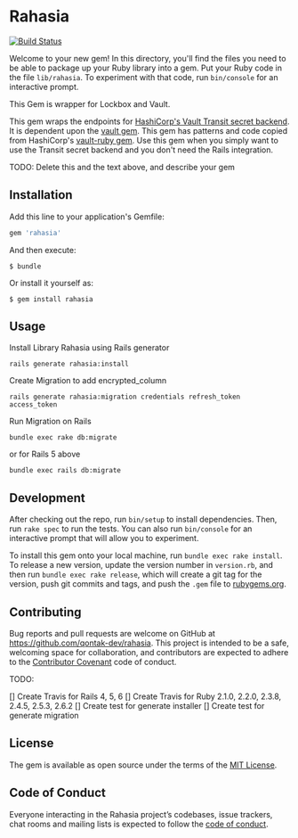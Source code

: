 # Rahasia

[![Build Status](https://travis-ci.org/qontak-dev/rahasia.svg?branch=master)](https://travis-ci.org/qontak-dev/rahasia)

Welcome to your new gem! In this directory, you'll find the files you need to be able to package up your Ruby library into a gem. Put your Ruby code in the file `lib/rahasia`. To experiment with that code, run `bin/console` for an interactive prompt.

This Gem is wrapper for Lockbox and Vault.

This gem wraps the endpoints for [HashiCorp's Vault Transit secret backend](https://www.vaultproject.io/docs/secrets/transit/). It is dependent upon the [vault gem](https://github.com/hashicorp/vault-ruby). This gem has patterns and code copied from HashiCorp's [vault-ruby gem](https://github.com/hashicorp/vault-rails). Use this gem when you simply want to use the Transit secret backend and you don't need the Rails integration.

TODO: Delete this and the text above, and describe your gem

## Installation

Add this line to your application's Gemfile:

```ruby
gem 'rahasia'
```

And then execute:

    $ bundle

Or install it yourself as:

    $ gem install rahasia

## Usage

Install Library Rahasia using Rails generator

```
rails generate rahasia:install
```

Create Migration to add encrypted_column

```
rails generate rahasia:migration credentials refresh_token access_token
```

Run Migration on Rails

```
bundle exec rake db:migrate
```

or for Rails 5 above

```
bundle exec rails db:migrate
```

## Development

After checking out the repo, run `bin/setup` to install dependencies. Then, run `rake spec` to run the tests. You can also run `bin/console` for an interactive prompt that will allow you to experiment.

To install this gem onto your local machine, run `bundle exec rake install`. To release a new version, update the version number in `version.rb`, and then run `bundle exec rake release`, which will create a git tag for the version, push git commits and tags, and push the `.gem` file to [rubygems.org](https://rubygems.org).

## Contributing

Bug reports and pull requests are welcome on GitHub at https://github.com/qontak-dev/rahasia. This project is intended to be a safe, welcoming space for collaboration, and contributors are expected to adhere to the [Contributor Covenant](http://contributor-covenant.org) code of conduct.

TODO:

[] Create Travis for Rails 4, 5, 6
[] Create Travis for Ruby 2.1.0, 2.2.0, 2.3.8, 2.4.5, 2.5.3, 2.6.2
[] Create test for generate installer
[] Create test for generate migration

## License

The gem is available as open source under the terms of the [MIT License](https://opensource.org/licenses/MIT).

## Code of Conduct

Everyone interacting in the Rahasia project’s codebases, issue trackers, chat rooms and mailing lists is expected to follow the [code of conduct](https://github.com/qontak-dev/rahasia/blob/master/CODE_OF_CONDUCT.md).
